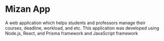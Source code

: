 # Mizan App
A web application which helps students and professors manage their courses, deadline, workload, and etc. This application was developed using Node.js, React, and Prisma framework and JavaScript framework
